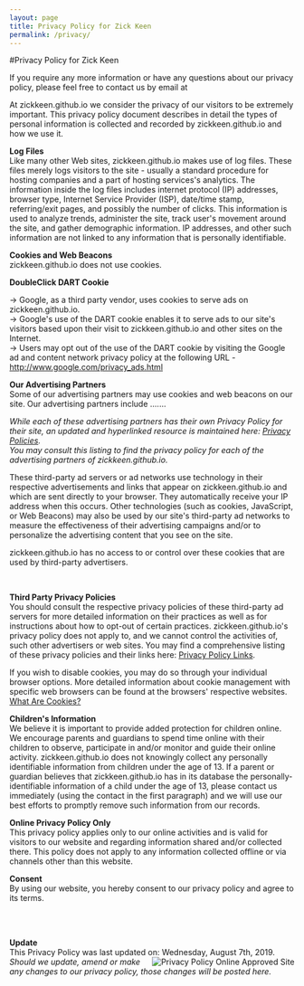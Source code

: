 ```yaml
---
layout: page
title: Privacy Policy for Zick Keen
permalink: /privacy/
---
```


#Privacy Policy for Zick Keen 
<p> If you require any more information or have any questions about our privacy policy, please feel free to contact us by email at <script type="text/javascript">/*<![CDATA[*//************************************************ Tool from Privacy Policy Generator* URL* **********************************************/<!-- Encrypted version of: your email [at] **********.*** //-->
var CodedArray=[106,97,99,107,107,105,110,110,121,64,103,109,97,105,108,46,99,111,109,]
var encryptedEmail='' 
for (var i=0; i<CodedArray.length; i++)
 encryptedEmail+=String.fromCharCode(CodedArray[i])
document.write('<a href="mailto:')
document.write(encryptedEmail)
document.write('">&#80;&#114;&#105;&#118;&#97;&#99;&#121;</a>')

/*]]>*/
</script></p>
<p>At zickkeen.github.io we consider the privacy of our visitors to be extremely important. This privacy policy document describes in detail the types of personal information is collected and recorded by zickkeen.github.io and how we use it. </p><p> <b>Log Files</b><br> Like many other Web sites, zickkeen.github.io makes use of log files. These files merely logs visitors to the site - usually a standard procedure for hosting companies and a part of hosting services's analytics. The information inside the log files includes internet protocol (IP) addresses, browser type, Internet Service Provider (ISP), date/time stamp, referring/exit pages, and possibly the number of clicks. This information is used to analyze trends, administer the site, track user's movement around the site, and gather demographic information. IP addresses, and other such information are not linked to any information that is personally identifiable. </p>
<p> <b>Cookies and Web Beacons</b><br>zickkeen.github.io does not use cookies. </p>

<p><b>DoubleClick DART Cookie</b><br> 
 
&rarr; Google, as a third party vendor, uses cookies to serve ads on zickkeen.github.io.<br> 
&rarr; Google's use of the DART cookie enables it to serve ads to our site's visitors based upon their visit to zickkeen.github.io and other sites on the Internet. <br> 
&rarr; Users may opt out of the use of the DART cookie by visiting the Google ad and content network privacy policy at the following URL - <a href="http://www.google.com/privacy_ads.html" title="Opt out of the Dart Cookie">http://www.google.com/privacy_ads.html</a> </p> 
<p><b>Our Advertising Partners</b><br> 
 Some of our advertising partners may use cookies and web beacons on our site. Our advertising partners include ....... <br>
<ul></ul>
<p><em>While each of these advertising partners has their own Privacy Policy for their site, an updated and hyperlinked resource is maintained here: <a href="http://www.privacypolicyonline.com/privacy-policies">Privacy Policies</a>.<br /> 
You may consult this listing to find the privacy policy for each of the advertising partners of zickkeen.github.io.</em></p>
<p> These third-party ad servers or ad networks use technology in their respective advertisements and links that appear on zickkeen.github.io and which are sent directly to your browser. They automatically receive your IP address when this occurs. Other technologies (such as cookies, JavaScript, or Web Beacons) may also be used by our site's third-party ad networks to measure the effectiveness of their advertising campaigns and/or to personalize the advertising content that you see on the site. </p> 
<p> zickkeen.github.io has no access to or control over these cookies that are used by third-party advertisers. </p> 
<p> </p><p><b>Third Party Privacy Policies</b><br> 
You should consult the respective privacy policies of these third-party ad servers for more detailed information on their practices as well as for instructions about how to opt-out of certain practices. zickkeen.github.io's privacy policy does not apply to, and we cannot control the activities of, such other advertisers or web sites. You may find a comprehensive listing of these privacy policies and their links here: <a href="http://www.privacypolicyonline.com/privacy-policy-links" title="Privacy Policy Links">Privacy Policy Links</a>.</p> 
<p> If you wish to disable cookies, you may do so through your individual browser options. More detailed information about cookie management with specific web browsers can be found at the browsers' respective websites. <a href="http://www.privacypolicyonline.com/what-are-cookies">What Are Cookies?</a></p>

<p><strong>Children's Information</strong><br />We believe it is important to provide added protection for children online. We encourage parents and guardians to spend time online with their children to observe, participate in and/or monitor and guide their online activity.
zickkeen.github.io does not knowingly collect any personally identifiable information from children under the age of 13.  If a parent or guardian believes that zickkeen.github.io has in its database the personally-identifiable information of a child under the age of 13, please contact us immediately (using the contact in the first paragraph) and we will use our best efforts to promptly remove such information from our records.

<p>
<b>Online Privacy Policy Only</b><br />
This privacy policy applies only to our online activities and is valid for visitors to our website and regarding information shared and/or collected there.
This policy does not apply to any information collected offline or via channels other than this website.</p>
<p><b>Consent</b><br />
By using our website, you hereby consent to our privacy policy and agree to its terms.
</p><br /><br /><p><b>Update</b><br />This Privacy Policy was last updated on: Wednesday, August 7th, 2019.
<a href="http://www.PrivacyPolicyOnline.com" title="PrivacyPolicyOnline.com Approved Site" target="_blank"><img src="http://www.privacypolicyonline.com/images/privacypolicyonline-seal.png" border="0" alt="Privacy Policy Online Approved Site" align="right" /></a><br /><em>Should we update, amend or make any changes to our privacy policy, those changes will be posted here.</em>
<br /><br /></p>
<!-- END of Privacy Policy || Generated by http://www.PrivacyPolicyOnline.com || -->
